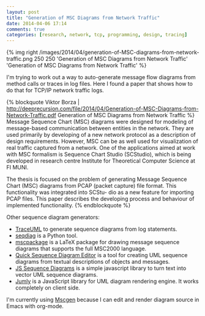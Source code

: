 ```yaml
---
layout: post
title: "Generation of MSC Diagrams from Network Traffic"
date: 2014-04-06 17:14
comments: true
categories: [research, network, tcp, programming, design, tracing]
---
```


{% img right /images/2014/04/generation-of-MSC-diagrams-from-network-traffic.png 250 250 'Generation of MSC Diagrams from Network Traffic' 'Generation of MSC Diagrams from Network Traffic' %}

I'm trying to work out a way to auto-generate message flow diagrams
from method calls or traces in log files. Here I found a paper that
shows how to do that for TCP/IP network traffic logs.

{% blockquote Viktor Borza | http://deeprecursion.com/file/2014/04/Generation-of-MSC-Diagrams-from-Network-Traffic.pdf Generation of MSC Diagrams from Network Traffic %}
Message Sequence Chart (MSC) diagrams were designed for modeling of
message-based communication between entities in the network. They are
used primarily by developing of a new network protocol as a
description of design requirements. However, MSC can be as well used
for visualization of real traffic captured from a network. One of the
applications aimed at work with MSC formalism is Sequence Chart Studio
(SCStudio), which is being developed in research centre Institute for
Theoretical Computer Science at FI MUNI.

The thesis is focused on the problem of generating Message Sequence
Chart (MSC) diagrams from PCAP (packet capture) file format. This
functionality was integrated into SCStu- dio as a new feature for
importing PCAP files. This paper describes the developing process and
behaviour of implemented functionality.
{% endblockquote %}

Other sequence diagram generators:

- [TraceUML](http://trace2uml.tigris.org/) to generate sequence diagrams from log statements.
- [seqdiag](http://blockdiag.com/en/seqdiag/) is a Python tool.
- [mscpackage](http://satoss.uni.lu/software/mscpackage/) is a LaTeX package for drawing message sequence
diagrams that supports the full MSC2000 language.
- [Quick Sequence Diagram Editor](http://sdedit.sourceforge.net/) is a
  tool for creating UML sequence diagrams from textual descriptions of
  objects and messages.
- [JS Sequence Diagrams](http://bramp.github.io/js-sequence-diagrams/)
  is a simple javascript library to turn text into vector UML sequence diagrams. 
- [Jumly](http://jumly.tmtk.net/) is a JavaScript library for UML
  diagram rendering engine. It works completely on client side.
  
I'm currently using [Mscgen](http://www.mcternan.me.uk/mscgen/)
because I can edit and render diagram source in Emacs with org-mode.



